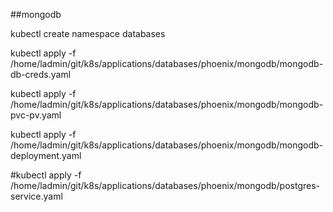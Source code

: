 ##mongodb

kubectl create namespace databases

kubectl apply -f /home/ladmin/git/k8s/applications/databases/phoenix/mongodb/mongodb-db-creds.yaml

kubectl apply -f /home/ladmin/git/k8s/applications/databases/phoenix/mongodb/mongodb-pvc-pv.yaml

kubectl apply -f /home/ladmin/git/k8s/applications/databases/phoenix/mongodb/mongodb-deployment.yaml

#kubectl apply -f /home/ladmin/git/k8s/applications/databases/phoenix/mongodb/postgres-service.yaml

